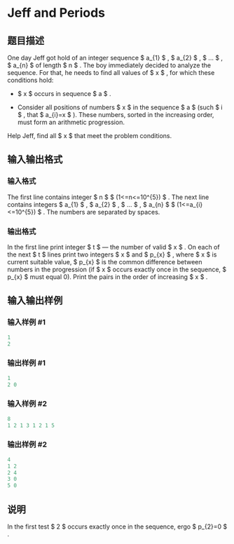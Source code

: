 # Jeff and Periods

## 题目描述

One day Jeff got hold of an integer sequence $ a_{1} $ , $ a_{2} $ , $ ... $ , $ a_{n} $ of length $ n $ . The boy immediately decided to analyze the sequence. For that, he needs to find all values of $ x $ , for which these conditions hold:

- $ x $ occurs in sequence $ a $ .

- Consider all positions of numbers $ x $ in the sequence $ a $ (such $ i $ , that $ a_{i}=x $ ). These numbers, sorted in the increasing order, must form an arithmetic progression.

Help Jeff, find all $ x $ that meet the problem conditions.

## 输入输出格式

### 输入格式

The first line contains integer $ n $ $ (1<=n<=10^{5}) $ . The next line contains integers $ a_{1} $ , $ a_{2} $ , $ ... $ , $ a_{n} $ $ (1<=a_{i}<=10^{5}) $ . The numbers are separated by spaces.

### 输出格式

In the first line print integer $ t $ — the number of valid $ x $ . On each of the next $ t $ lines print two integers $ x $ and $ p_{x} $ , where $ x $ is current suitable value, $ p_{x} $ is the common difference between numbers in the progression (if $ x $ occurs exactly once in the sequence, $ p_{x} $ must equal 0). Print the pairs in the order of increasing $ x $ .

## 输入输出样例

### 输入样例 #1

```cpp
1
2

```
### 输出样例 #1

```cpp
1
2 0

```
### 输入样例 #2

```cpp
8
1 2 1 3 1 2 1 5

```
### 输出样例 #2

```cpp
4
1 2
2 4
3 0
5 0

```
## 说明

In the first test $ 2 $ occurs exactly once in the sequence, ergo $ p_{2}=0 $ .

